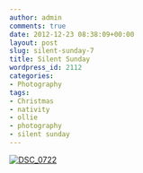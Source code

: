 ```yaml
---
author: admin
comments: true
date: 2012-12-23 08:38:09+00:00
layout: post
slug: silent-sunday-7
title: Silent Sunday
wordpress_id: 2112
categories:
- Photography
tags:
- Christmas
- nativity
- ollie
- photography
- silent sunday
---
```


[![DSC_0722](http://www.outmumbered.com/wp-content/uploads/2012/12/DSC_0722-682x1024.jpg)](http://www.outmumbered.com/2012/12/23/silent-sunday-7/dsc_0722/)
